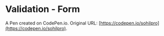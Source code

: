 # Validation - Form

A Pen created on CodePen.io. Original URL: [https://codepen.io/sohilpro](https://codepen.io/sohilpro).

